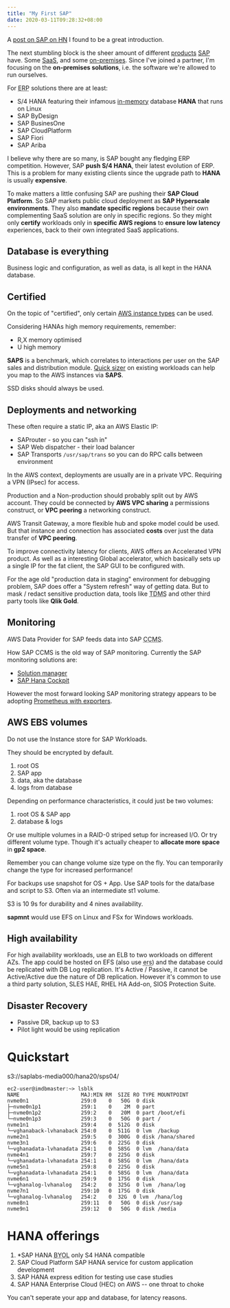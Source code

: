 ```yaml
---
title: "My First SAP"
date: 2020-03-11T09:28:32+08:00
---
```


A [post on SAP on HN](https://news.ycombinator.com/item?id=22244750) I found
to be a great introduction.

The next stumbling block is the sheer amount of different
[products](https://www.sap.com/sea/products.html) <a
href="https://en.wikipedia.org/wiki/SAP_SE">SAP</a> have. Some
[SaaS](https://en.wikipedia.org/wiki/Software_as_a_service), and some
[on-premises](https://en.wikipedia.org/wiki/On-premises_software). Since I've
joined a partner, I'm focusing on the **on-premises solutions**, i.e. the
software we're allowed to run ourselves.

For <abbr title="Enterprise Resource Planning">ERP</abbr> solutions there are at least:

* S/4 HANA featuring their infamous [in-memory](https://en.wikipedia.org/wiki/SAP_HANA) database **HANA** that runs on Linux
* SAP ByDesign
* SAP BusinesOne
* SAP CloudPlatform
* SAP Fiori
* SAP Ariba

I believe why there are so many, is SAP bought any fledging ERP competition.
However, SAP **push S/4 HANA**, their latest evolution of ERP. This is a
problem for many existing clients since the upgrade path to **HANA** is usually
**expensive**.

To make matters a little confusing SAP are pushing their **SAP Cloud
Platform**. So SAP markets public cloud deployment as **SAP Hyperscale
environments**. They also **mandate specific regions** because their own
complementing SaaS solution are only in specific regions. So they might only
**certify** workloads only in **specific AWS regions** to **ensure low
latency** experiences, back to their own integrated SaaS applications.

## Database is everything

Business logic and configuration, as well as data, is all kept in the HANA database.

## Certified

On the topic of "certified", only certain [AWS instance
types](https://aws.amazon.com/sap/instance-types/) can be used.

Considering HANAs high memory requirements, remember:

* R,X memory optimised
* U high memory

**SAPS** is a benchmark, which correlates to interactions per user on the SAP
sales and distribution module. [Quick
sizer](https://www.sap.com/about/benchmark/sizing.html) on existing workloads
can help you map to the AWS instances via **SAPS**.

SSD disks should always be used.

## Deployments and networking

These often require a static IP, aka an AWS Elastic IP:

* SAProuter - so you can "ssh in"
* SAP Web dispatcher - their load balancer
* SAP Transports `/usr/sap/trans` so you can do RPC calls between environment

In the AWS context, deployments are usually are in a private VPC. Requiring a
VPN (IPsec) for access.

Production and a Non-production should probably split out by AWS account. They
could be connected by **AWS VPC sharing** a permissions construct, or **VPC
peering** a networking construct.

AWS Transit Gateway, a more flexible hub and spoke model could be used. But that instance and connection has associated **costs** over just the data transfer of **VPC peering**.

To improve connectivity latency for clients, AWS offers an Accelerated VPN product. As well as a interesting Global accelerator, which basically sets up a single IP for the fat client, the SAP GUI to be configured with.

For the age old "production data in staging" environment for debugging problem, SAP does offer a "System refresh" way of getting data. But to mask / redact sensitive production data, tools like <abbr title="SAP Test Data Migration Server">TDMS</abbr> and other third party tools like **Qlik Gold**.

## Monitoring

AWS Data Provider for SAP feeds data into SAP <abbr title="Computing Center Management System">CCMS</abbr>.

How SAP CCMS is the old way of SAP monitoring. Currently the SAP monitoring solutions are:
* [Solution manager](https://support.sap.com/en/alm/solution-manager/expert-portal.html)
* [SAP Hana Cockpit](https://help.sap.com/viewer/6b94445c94ae495c83a19646e7c3fd56/2.0.03/en-US/c61b097543124d5a9e631c0288c6714c.html)

However the most forward looking SAP monitoring strategy appears to be adopting
[Prometheus with
exporters](https://blogs.sap.com/2020/02/07/monitoring-sap-and-hana-instances-with-prometheus-and-grafana/).

## AWS EBS volumes

Do not use the Instance store for SAP Workloads.

They should be encrypted by default.

1. root OS
2. SAP app
3. data, aka the database
4. logs from database

Depending on performance characteristics, it could just be two volumes:

1. root OS & SAP app
2. database & logs

Or use multiple volumes in a RAID-0 striped setup for increased I/O. Or try
different volume type. Though it's actually cheaper to **allocate more space** in
**gp2 space**.

Remember you can change volume size type on the fly. You can temporarily change
the type for increased performance!

For backups use snapshot for OS + App. Use SAP tools for the data/base and
script to S3. Often via an intermediate st1 volume.

S3 is 10 9s for durability and 4 nines availability.

**sapmnt** would use EFS on Linux and FSx for Windows workloads.

## High availability

For high availability workloads, use an ELB to two workloads on different AZs.
The app could be hosted on EFS (also use <abbr title="enqueue replicate
service">ers</abbr>) and the database could be replicated with DB Log
replication. It's Active / Passive, it cannot be Active/Active due the nature
of DB replication. However it's common to use a third party solution, SLES HAE,
RHEL HA Add-on, SIOS Protection Suite.

## Disaster Recovery

* Passive DR, backup up to S3
* Pilot light would be using replication

# Quickstart

s3://saplabs-media000/hana20/sps04/

	ec2-user@imdbmaster:~> lsblk
	NAME                    MAJ:MIN RM  SIZE RO TYPE MOUNTPOINT
	nvme0n1                 259:0    0   50G  0 disk
	├─nvme0n1p1             259:1    0    2M  0 part
	├─nvme0n1p2             259:2    0   20M  0 part /boot/efi
	└─nvme0n1p3             259:3    0   50G  0 part /
	nvme1n1                 259:4    0  512G  0 disk
	└─vghanaback-lvhanaback 254:0    0  511G  0 lvm  /backup
	nvme2n1                 259:5    0  300G  0 disk /hana/shared
	nvme3n1                 259:6    0  225G  0 disk
	└─vghanadata-lvhanadata 254:1    0  585G  0 lvm  /hana/data
	nvme4n1                 259:7    0  225G  0 disk
	└─vghanadata-lvhanadata 254:1    0  585G  0 lvm  /hana/data
	nvme5n1                 259:8    0  225G  0 disk
	└─vghanadata-lvhanadata 254:1    0  585G  0 lvm  /hana/data
	nvme6n1                 259:9    0  175G  0 disk
	└─vghanalog-lvhanalog   254:2    0  325G  0 lvm  /hana/log
	nvme7n1                 259:10   0  175G  0 disk
	└─vghanalog-lvhanalog   254:2    0  32G  0 lvm  /hana/log
	nvme8n1                 259:11   0   50G  0 disk /usr/sap
	nvme9n1                 259:12   0   50G  0 disk /media

# HANA offerings

1. *SAP HANA <abbr title="Bring Your Own License">BYOL</abbr> only S4 HANA compatible
2. SAP Cloud Platform SAP HANA service for custom application development
3. SAP HANA express edition for testing use case studies
4. SAP HANA Enterprise Cloud (HEC) on AWS -- one throat to choke

You can't seperate your app and database, for latency reasons.
